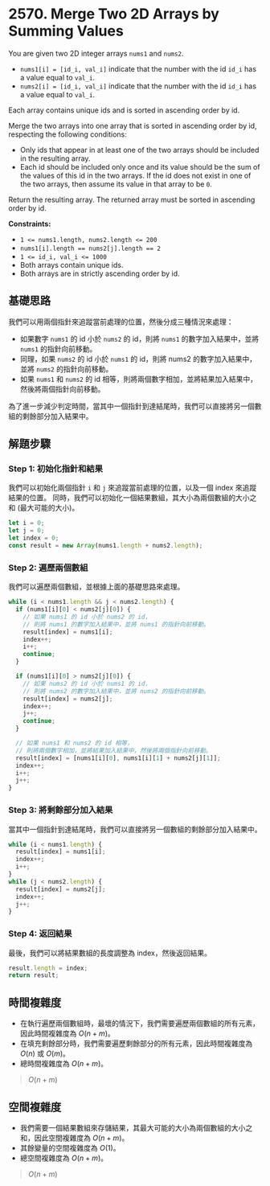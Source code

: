 # 2570. Merge Two 2D Arrays by Summing Values

You are given two 2D integer arrays `nums1` and `nums2`.

- `nums1[i] = [id_i, val_i]` indicate that the number with the id `id_i` has a value equal to `val_i`.
- `nums2[i] = [id_i, val_i]` indicate that the number with the id `id_i` has a value equal to `val_i`.

Each array contains unique ids and is sorted in ascending order by id.

Merge the two arrays into one array that is sorted in ascending order by id, respecting the following conditions:

- Only ids that appear in at least one of the two arrays should be included in the resulting array.
- Each id should be included only once and its value should be the sum of the values of this id in the two arrays. 
  If the id does not exist in one of the two arrays, then assume its value in that array to be `0`.

Return the resulting array. The returned array must be sorted in ascending order by id.

**Constraints:**

- `1 <= nums1.length, nums2.length <= 200`
- `nums1[i].length == nums2[j].length == 2`
- `1 <= id_i, val_i <= 1000`
- Both arrays contain unique ids.
- Both arrays are in strictly ascending order by id.

## 基礎思路

我們可以用兩個指針來追蹤當前處理的位置，然後分成三種情況來處理：

- 如果數字 `nums1` 的 id 小於 `nums2` 的 id，則將 `nums1` 的數字加入結果中，並將 `nums1` 的指針向前移動。
- 同理，如果 `nums2` 的 id 小於 `nums1` 的 id，則將 nums2 的數字加入結果中，並將 `nums2` 的指針向前移動。
- 如果 `nums1` 和 `nums2` 的 id 相等，則將兩個數字相加，並將結果加入結果中，然後將兩個指針向前移動。

為了進一步減少判定時間，當其中一個指針到達結尾時，我們可以直接將另一個數組的剩餘部分加入結果中。

## 解題步驟

### Step 1: 初始化指針和結果

我們可以初始化兩個指針 `i` 和 `j` 來追蹤當前處理的位置，以及一個 index 來追蹤結果的位置。
同時，我們可以初始化一個結果數組，其大小為兩個數組的大小之和 (最大可能的大小)。

```typescript
let i = 0;
let j = 0;
let index = 0;
const result = new Array(nums1.length + nums2.length);
```

### Step 2: 遍歷兩個數組

我們可以遍歷兩個數組，並根據上面的基礎思路來處理。

```typescript
while (i < nums1.length && j < nums2.length) {
  if (nums1[i][0] < nums2[j][0]) {
    // 如果 nums1 的 id 小於 nums2 的 id，
    // 則將 nums1 的數字加入結果中，並將 nums1 的指針向前移動。
    result[index] = nums1[i];
    index++;
    i++;
    continue;
  }

  if (nums1[i][0] > nums2[j][0]) {
    // 如果 nums2 的 id 小於 nums1 的 id，
    // 則將 nums2 的數字加入結果中，並將 nums2 的指針向前移動。
    result[index] = nums2[j];
    index++;
    j++;
    continue;
  }

  // 如果 nums1 和 nums2 的 id 相等，
  // 則將兩個數字相加，並將結果加入結果中，然後將兩個指針向前移動。
  result[index] = [nums1[i][0], nums1[i][1] + nums2[j][1]];
  index++;
  i++;
  j++;
}
```

### Step 3: 將剩餘部分加入結果

當其中一個指針到達結尾時，我們可以直接將另一個數組的剩餘部分加入結果中。

```typescript
while (i < nums1.length) {
  result[index] = nums1[i];
  index++;
  i++;
}
while (j < nums2.length) {
  result[index] = nums2[j];
  index++;
  j++;
}
```

### Step 4: 返回結果

最後，我們可以將結果數組的長度調整為 index，然後返回結果。

```typescript
result.length = index;
return result;
```

## 時間複雜度

- 在執行遍歷兩個數組時，最壞的情況下，我們需要遍歷兩個數組的所有元素，因此時間複雜度為 $O(n + m)$。
- 在填充剩餘部分時，我們需要遍歷剩餘部分的所有元素，因此時間複雜度為 $O(n)$ 或 $O(m)$。
- 總時間複雜度為 $O(n + m)$。

> $O(n + m)$

## 空間複雜度

- 我們需要一個結果數組來存儲結果，其最大可能的大小為兩個數組的大小之和，因此空間複雜度為 $O(n + m)$。
- 其餘變量的空間複雜度為 $O(1)$。
- 總空間複雜度為 $O(n + m)$。

> $O(n + m)$

